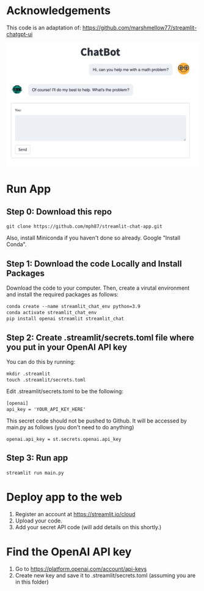 # Acknowledgements
This code is an adaptation of:
https://github.com/marshmellow77/streamlit-chatgpt-ui


![Chat](chat.jpg)

# Run App

## Step 0: Download this repo

```
git clone https://github.com/mph87/streamlit-chat-app.git
```

Also, install Miniconda if you haven't done so already. Google "Install Conda".

## Step 1: Download the code Locally and Install Packages
Download the code to your computer. Then, create a virutal environment and install the required packages as follows:
```
conda create --name streamlit_chat_env python=3.9
conda activate streamlit_chat_env
pip install openai streamlit streamlit_chat
```

## Step 2: Create .streamlit/secrets.toml file where you put in your OpenAI API key

You can do this by running:

```
mkdir .streamlit
touch .streamlit/secrets.toml
```

Edit .streamlit/secrets.toml to be the following:

```
[openai]
api_key = 'YOUR_API_KEY_HERE'
```

This secret code should not be pushed to Github. It will be accessed by main.py as follows (you don't need to do anything)
```
openai.api_key = st.secrets.openai.api_key
```

## Step 3: Run app
```
streamlit run main.py
```

# Deploy app to the web
1. Register an account at https://streamlit.io/cloud
2. Upload your code.
3. Add your secret API code (will add details on this shortly.)


# Find the OpenAI API key

1. Go to https://platform.openai.com/account/api-keys
2. Create new key and save it to .streamlit/secrets.toml (assuming you are in this folder)


